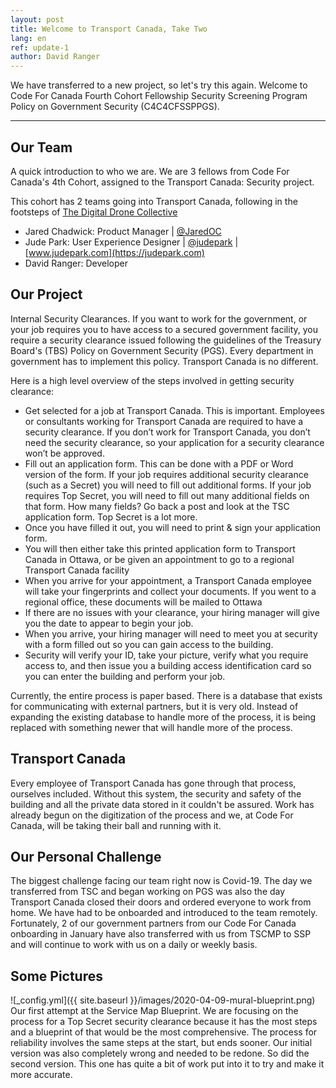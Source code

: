 ```yaml
---
layout: post
title: Welcome to Transport Canada, Take Two
lang: en
ref: update-1
author: David Ranger
---
```


We have transferred to a new project, so let's try this again. Welcome to Code For Canada Fourth Cohort Fellowship Security Screening Program Policy on Government Security (C4C4CFSSPPGS).

---
## Our Team
A quick introduction to who we are. We are 3 fellows from Code For Canada's 4th Cohort, assigned to the Transport Canada: Security project.

This cohort has 2 teams going into Transport Canada, following in the footsteps of [The Digital Drone Collective](https://medium.com/code-for-canada/meet-the-digital-drone-collective-42bc97b53ed7)

- Jared Chadwick: Product Manager \| [@JaredOC](https://twitter.com/jaredoc)
- Jude Park: User Experience Designer \| [@judepark](https://twitter.com/judepark) \| [www.judepark.com](https://judepark.com)
- David Ranger: Developer


## Our Project
Internal Security Clearances. If you want to work for the government, or your job requires you to have access to a secured government facility, you require a security clearance issued following the guidelines of the Treasury Board's (TBS) Policy on Government Security (PGS). Every department in government has to implement this policy. Transport Canada is no different.

Here is a high level overview of the steps involved in getting security clearance:
- Get selected for a job at Transport Canada. This is important. Employees or consultants working for Transport Canada are required to have a security clearance. If you don’t work for Transport Canada, you don’t need the security clearance, so your application for a security clearance won’t be approved.
- Fill out an application form. This can be done with a PDF or Word version of the form. If your job requires additional security clearance (such as a Secret) you will need to fill out additional forms. If your job requires Top Secret, you will need to fill out many additional fields on that form. How many fields? Go back a post and look at the TSC application form. Top Secret is a lot more.
- Once you have filled it out, you will need to print & sign your application form.
- You will then either take this printed application form to Transport Canada in Ottawa, or be given an appointment to go to a regional Transport Canada facility
- When you arrive for your appointment, a Transport Canada employee will take your fingerprints and collect your documents. If you went to a regional office, these documents will be mailed to Ottawa
- If there are no issues with your clearance, your hiring manager will give you the date to appear to begin your job.
- When you arrive, your hiring manager will need to meet you at security with a form filled out so you can gain access to the building.
- Security will verify your ID, take your picture, verify what you require access to, and then issue you a building access identification card so you can enter the building and perform your job.

Currently, the entire process is paper based. There is a database that exists for communicating with external partners, but it is very old. Instead of expanding the existing database to handle more of the process, it is being replaced with something newer that will handle more of the process.


## Transport Canada
Every employee of Transport Canada has gone through that process, ourselves included. Without this system, the security and safety of the building and all the private data stored in it couldn't be assured. Work has already begun on the digitization of the process and we, at Code For Canada, will be taking their ball and running with it.

## Our Personal Challenge
The biggest challenge facing our team right now is Covid-19. The day we transferred from TSC and began working on PGS was also the day Transport Canada closed their doors and ordered everyone to work from home. We have had to be onboarded and introduced to the team remotely. Fortunately, 2 of our government partners from our Code For Canada onboarding in January have also transferred with us from TSCMP to SSP and will continue to work with us on a daily or weekly basis.

## Some Pictures
![_config.yml]({{ site.baseurl }}/images/2020-04-09-mural-blueprint.png)
Our first attempt at the Service Map Blueprint. We are focusing on the process for a Top Secret security clearance because it has the most steps and a blueprint of that would be the most comprehensive. The process for reliability involves the same steps at the start, but ends sooner. Our initial version was also completely wrong and needed to be redone. So did the second version. This one has quite a bit of work put into it to try and make it more accurate.
